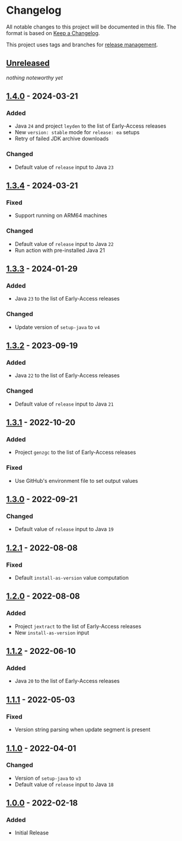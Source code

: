 # Changelog
All notable changes to this project will be documented in this file.
The format is based on [Keep a Changelog](https://keepachangelog.com/en/1.0.0/).

This project uses tags and branches for [release management](https://docs.github.com/en/actions/creating-actions/about-custom-actions#using-tags-for-release-management).


## [Unreleased]
_nothing noteworthy yet_

## [1.4.0] - 2024-03-21
### Added
- Java `24` and project `leyden` to the list of Early-Access releases
- New `version: stable` mode for `release: ea` setups
- Retry of failed JDK archive downloads
### Changed
- Default value of `release` input to Java `23`

## [1.3.4] - 2024-03-21
### Fixed
- Support running on ARM64 machines
### Changed
- Default value of `release` input to Java `22`
- Run action with pre-installed Java 21

## [1.3.3] - 2024-01-29
### Added
- Java `23` to the list of Early-Access releases
### Changed
- Update version of `setup-java` to `v4`

## [1.3.2] - 2023-09-19
### Added
- Java `22` to the list of Early-Access releases
### Changed
- Default value of `release` input to Java `21`

## [1.3.1] - 2022-10-20
### Added
- Project `genzgc` to the list of Early-Access releases
### Fixed
- Use GitHub's environment file to set output values 

## [1.3.0] - 2022-09-21
### Changed
- Default value of `release` input to Java `19`

## [1.2.1] - 2022-08-08
### Fixed
- Default `install-as-version` value computation

## [1.2.0] - 2022-08-08
### Added
- Project `jextract` to the list of Early-Access releases
- New `install-as-version` input

## [1.1.2] - 2022-06-10
### Added
- Java `20` to the list of Early-Access releases

## [1.1.1] - 2022-05-03
### Fixed
- Version string parsing when update segment is present

## [1.1.0] - 2022-04-01
### Changed
- Version of `setup-java` to `v3`
- Default value of `release` input to Java `18`

## [1.0.0] - 2022-02-18
### Added
- Initial Release

[Unreleased]: https://github.com/oracle-actions/setup-java/compare/v1.4.0...HEAD
[1.4.0]: https://github.com/oracle-actions/setup-java/compare/v1.3.4...v1.4.0
[1.3.4]: https://github.com/oracle-actions/setup-java/compare/v1.3.3...v1.3.4
[1.3.3]: https://github.com/oracle-actions/setup-java/compare/v1.3.2...v1.3.3
[1.3.2]: https://github.com/oracle-actions/setup-java/compare/v1.3.1...v1.3.2
[1.3.1]: https://github.com/oracle-actions/setup-java/compare/v1.3.0...v1.3.1
[1.3.0]: https://github.com/oracle-actions/setup-java/compare/v1.2.1...v1.3.0
[1.2.1]: https://github.com/oracle-actions/setup-java/compare/v1.2.0...v1.2.1
[1.2.0]: https://github.com/oracle-actions/setup-java/compare/v1.1.2...v1.2.0
[1.1.2]: https://github.com/oracle-actions/setup-java/compare/v1.1.1...v1.1.2
[1.1.1]: https://github.com/oracle-actions/setup-java/compare/v1.1.0...v1.1.1
[1.1.0]: https://github.com/oracle-actions/setup-java/compare/v1.0.0...v1.1.0
[1.0.0]: https://github.com/oracle-actions/setup-java/releases/tag/v1.0.0
